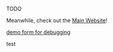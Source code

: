 TODO

Meanwhile, check out the [Main Website](http://iqcaptcha.us.to)!

[demo form for debugging](http://iqcaptcha.us.to/repo/demo.html)

test
